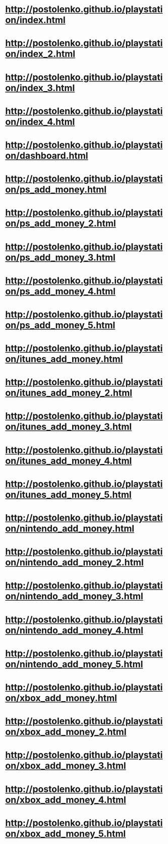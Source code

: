 # http://postolenko.github.io/playstation/index.html
# http://postolenko.github.io/playstation/index_2.html
# http://postolenko.github.io/playstation/index_3.html
# http://postolenko.github.io/playstation/index_4.html
# http://postolenko.github.io/playstation/dashboard.html
# http://postolenko.github.io/playstation/ps_add_money.html
# http://postolenko.github.io/playstation/ps_add_money_2.html
# http://postolenko.github.io/playstation/ps_add_money_3.html
# http://postolenko.github.io/playstation/ps_add_money_4.html
# http://postolenko.github.io/playstation/ps_add_money_5.html
# http://postolenko.github.io/playstation/itunes_add_money.html
# http://postolenko.github.io/playstation/itunes_add_money_2.html
# http://postolenko.github.io/playstation/itunes_add_money_3.html
# http://postolenko.github.io/playstation/itunes_add_money_4.html
# http://postolenko.github.io/playstation/itunes_add_money_5.html
# http://postolenko.github.io/playstation/nintendo_add_money.html
# http://postolenko.github.io/playstation/nintendo_add_money_2.html
# http://postolenko.github.io/playstation/nintendo_add_money_3.html
# http://postolenko.github.io/playstation/nintendo_add_money_4.html
# http://postolenko.github.io/playstation/nintendo_add_money_5.html
# http://postolenko.github.io/playstation/xbox_add_money.html
# http://postolenko.github.io/playstation/xbox_add_money_2.html
# http://postolenko.github.io/playstation/xbox_add_money_3.html
# http://postolenko.github.io/playstation/xbox_add_money_4.html
# http://postolenko.github.io/playstation/xbox_add_money_5.html